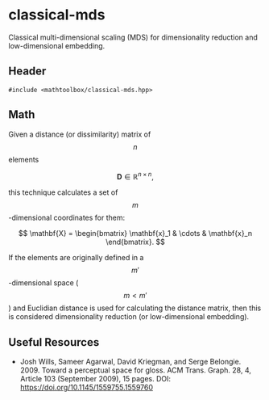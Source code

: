 # classical-mds

Classical multi-dimensional scaling (MDS) for dimensionality reduction and low-dimensional embedding.

## Header

```
#include <mathtoolbox/classical-mds.hpp>
```

## Math

Given a distance (or dissimilarity) matrix of $$ n $$ elements

$$
\mathbf{D} \in \mathbb{R}^{n \times n},
$$

this technique calculates a set of $$ m $$-dimensional coordinates for them:

$$
\mathbf{X} = \begin{bmatrix} \mathbf{x}_1 & \cdots & \mathbf{x}_n \end{bmatrix}.
$$

If the elements are originally defined in a $$ m' $$-dimensional space ($$ m < m' $$) and Euclidian distance is used for calculating the distance matrix, then this is considered dimensionality reduction (or low-dimensional embedding).

## Useful Resources

- Josh Wills, Sameer Agarwal, David Kriegman, and Serge Belongie. 2009. Toward a perceptual space for gloss. ACM Trans. Graph. 28, 4, Article 103 (September 2009), 15 pages. DOI: <https://doi.org/10.1145/1559755.1559760>

<script src="https://cdn.mathjax.org/mathjax/latest/MathJax.js?config=TeX-AMS-MML_HTMLorMML" type="text/javascript"></script>